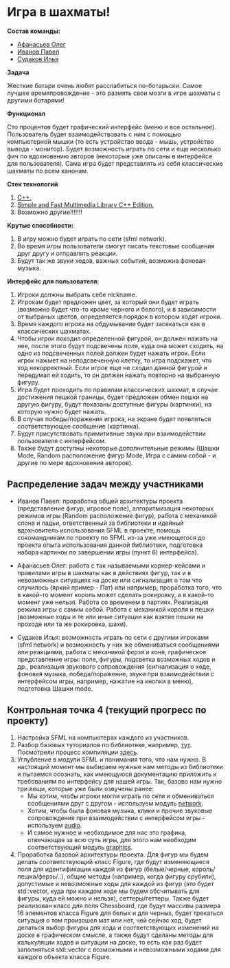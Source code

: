 # Игра в шахматы!
**Состав команды:**
- [Афанасьев Олег](https://t.me/afanasevo)
- [Иванов Павел](https://t.me/vladkrytoi)
- [Судаков Илья](https://t.me/sudakovcom)

**Задача**

Жесткие ботари очень любят расслабиться по-ботарьски. Самое лучшее времяпровождение - это размять свои мозги в игре шахматы с другими ботарями! 

**Функционал**

Сто процентов будет графический интерфейс (меню и все остальное). Пользователь будет взаимодействовать с ним с помощью компьютерной мышки (то есть устройство ввода - мышь, устройство вывода - монитор). Будет возможность играть по сети и еще несколько фич по вдохновению авторов (некоторые уже описаны в интерфейсе для пользователя). Сама игра будет представлять из себя классические шахматы по всем канонам.

**Стек технологий**
1) [C++.](https://ru.wikipedia.org/wiki/C%2B%2B)
2) [Simple and Fast Multimedia Library C++ Edition.](https://www.sfml-dev.org/)
3) Возможно другие!!!!!!!

**Крутые способности:**
1) В игру можно будет играть по сети (sfml network).
2) Во время игры пользователи смогут писать текстовые сообщения друг другу и отправлять реакции.
3) Будут так же звуки ходов, важных событий, возможна фоновая музыка.

**Интерфейс для пользователя:**
1) Игроки должны выбрать себе nickname.
2) Игрокам будет предложен цвет, за который они будет играть (возможно будет что-то кроме черного и белого), и в зависимости от выбраных цветов, определяется порядок в котором ходят игроки.
3) Время каждого игрока на обдумывание будет засекаться как в классических шахматах.
4) Чтобы игрок походил определенной фигурой, он должен нажать на нее, после этого будут подсвечены поля, куда она может сходить, на одно из подсвеченных полей должен будет нажать игрок. Если игрок нажмет на неподсвеченную клетку, то игра подскажет, что ход некорректный. Если игрок еще не сходил данной фигурой и передумал ей ходить, то он должен нажать повторно на выбранную фигуру.
5) Игра будет проходить по правилам классических шахмат, в случае достижения пешкой границы, будет предложен обмен пешки на другую фигуру, будут показаны доступные фигуры (картинки), на которую нужно будет нажать. 
6) В случае победы/поражения игрока, на экране будет появляться соответствующее сообщение (картинка).
7) Будут присутствовать примитивные звуки при взаимодействии пользователя с интерфейсом.
8) Также будут доступны некоторые дополнительные режимы (Шашки Mode, Random расположение фигур Mode, Игра с самим собой - и другие по мере вдохновения авторов).

## Распределение задач между участниками

- Иванов Павел: проработка общей архитектуры проекта (представление фигур, игровое поле), алгоритмизация некоторых режимов игры (Random расположение фигур), работа с механикой слона и ладьи, ответственный за библиотеки и идейный вдохновитель использования SFML в проекте, помощь сокомандникам по проекту по SFML из-за уже имеющегося до проекта опыта использования данной библиотеки, подготовка набора картинок по завершении игры (пункт 6) интерфейса).

- Афанасьев Олег: работа с так называемыми корнер-кейсами и правилами игры в шахматы как в действиях фигур, так и в невозможных ситуациях на доске или сигнализация о том что случилось (яркий пример - Пат) или например, проработка того, что в какой-то момент король может сделать рокировку, а в какой-то момент уже нельзя. Работа со временем в партиях. Реализация режима игры с самим собой. Работа с механикой короля и пешки (возможные ходы и те или иные ситуации как взятие пешки на проходе или та же рокировка, шахи).

- Судаков Илья: возможность играть по сети с другими игроками (sfml network) и возможность у них же обмениваться сообщениями или реакциями, работа с механикой ферзя и коня, графическое представление игры: поле, фигуры, подсветка возможных ходов и др., реализация звукового сопровождения (сигнализация о ходе, фоновая музыка, победа/поражение, звуки при взаимодействии с интерфейсом игры, например, нажатие на кнопки в меню), подготовка Шашки mode.

## Контрольная точка 4 (текущий прогресс по проекту)

1) Настройка SFML на компьютерах каждого из участников.
2) Разбор базовых туториалов по библиотеке, например, [тут](https://www.sfml-dev.org/documentation/2.5.1/index.php). Посмотрели процесс компиляции [здесь](https://www.sfml-dev.org/tutorials/2.5/start-linux.php).
3) Углубление в модули SFML и понимания того, что нам нужно. В настоящий момент мы выбираем нужные нам методы из библиотеки и пытаемся осознать, как имеющуюся документацию приложить к требованиям по интерфейсу для нашей игры. Так, базово нам нужно три вещи, которые уже были озвучены ранее:
   - Мы хотим, чтобы игроки могли играть по сети и обмениваться сообщениями друг с другом - используем модуль [network](https://www.sfml-dev.org/documentation/2.5.1/group__network.php).
   - Хотим, чтобы была фоновая музыка, клики и прочие звуковые сопровождения при взаимодействии с интерфейсом игры - используем [audio](https://www.sfml-dev.org/documentation/2.5.1/group__audio.php).
   - И самое нужное и необходимое для нас это графика, отвечающая за всю суть игры, для этого нам необходим соответствующий модуль [graphics](https://www.sfml-dev.org/documentation/2.5.1/group__graphics.php).
4) Проработка базовой архитектуры проекта. Для фигур мы будем делать соответствующий класс Figure, где будут изменяющиеся поля для идентификации каждой из фигур (белые/черные, король/пешка/ферзь/..), общие методы (например, когда фигуру срубили), допустимые и невозможные ходы для каждой из фигур (это будет std::vector, куда при каждом ходе мы будем обсчитывать для фигуры, куда ей можно и нельзя), сеттеры/геттеры. Также будет реализован класс для поля Chessboard, где будут массивы размера 16 элементов класса Figure для белых и для черных, будет трекаться ситуация о том произошел мат или нет, чей сейчас ход, будет делаться выбор фигуры для хода и соответствующих изменений на доске в графическом смысле, а также будут сделаны методы для калькуляции ходов и ситуации на доске, то есть как раз будет заполняться std::vector с возможными и невозможными ходами для каждого объекта класса Figure.
